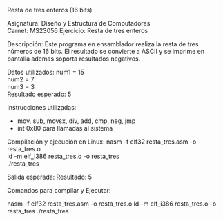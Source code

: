 Resta de tres enteros (16 bits)

Asignatura: Diseño y Estructura de Computadoras  
Carnet: MS23056 
Ejercicio: Resta de tres enteros

Descripción:
Este programa en ensamblador realiza la resta de tres números de 16 bits. 
El resultado se convierte a ASCII y se imprime en pantalla ademas soporta resultados negativos.

Datos utilizados:
num1 = 15  
num2 = 7  
num3 = 3  
Resultado esperado: 5

Instrucciones utilizadas:
- mov, sub, movsx, div, add, cmp, neg, jmp
- int 0x80 para llamadas al sistema

Compilación y ejecución en Linux:
nasm -f elf32 resta_tres.asm -o resta_tres.o  
ld -m elf_i386 resta_tres.o -o resta_tres  
./resta_tres

Salida esperada:
Resultado: 5

Comandos para compilar y Ejecutar:

nasm -f elf32 resta_tres.asm -o resta_tres.o
ld -m elf_i386 resta_tres.o -o resta_tres
./resta_tres
